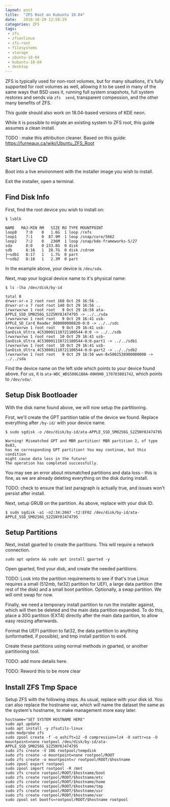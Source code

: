 ```yaml
---
layout: post
title:  "ZFS Root on Kubuntu 18.04"
date:   2018-10-29 12:58:29
categories: ZFS
tags: 
 - zfs
 - zfsonlinux
 - zfs-root
 - filesystems
 - storage
 - ubuntu-18-04
 - kubuntu-18-04
 - desktop
---
```



ZFS is typically used for non-root volumes, but for many situations, it's fully 
supported for root volumes as well, allowing it to be used in many of the same ways that 
BSD uses it, running full system snapshots, full system restores and sends via `zfs 
send`, transparent compession, and the other many benefits of ZFS.

This guide should also work on 18.04-based versions of KDE neon.

While it is possible to migrate an existing system to ZFS root, this guide assumes a 
clean install.

TODO : make this attribution cleaner.
Based on this guide: https://furneaux.ca/wiki/Ubuntu_ZFS_Root

## Start Live CD

Boot into a live environment with the installer image you wish to install.

Exit the installer, open a terminal.


## Find Disk Info
First, find the root device you wish to install on:

```
$ lsblk

NAME   MAJ:MIN RM   SIZE RO TYPE MOUNTPOINT
loop0    7:0    0   1.6G  1 loop /rofs
loop1    7:1    0  87.9M  1 loop /snap/core/5662
loop2    7:2    0   236M  1 loop /snap/kde-frameworks-5/27
sda      8:0    0 233.8G  0 disk 
sdb      8:16   1  28.7G  0 disk /cdrom
├─sdb1   8:17   1   1.7G  0 part 
└─sdb2   8:18   1   2.3M  0 part
```

In the example above, your device is `/dev/sda`.

Next, map your logical device name to it's physical name:

```
$ ls -lha /dev/disk/by-id

total 0
drwxr-xr-x 2 root root 160 Oct 29 16:56 .
drwxr-xr-x 7 root root 140 Oct 29 16:56 ..
lrwxrwxrwx 1 root root   9 Oct 29 16:56 ata-APPLE_SSD_SM0256G_S2Z5NY0J474795 -> ../../sda
lrwxrwxrwx 1 root root   9 Oct 29 16:41 usb-APPLE_SD_Card_Reader_000000000820-0:0 -> ../../sdc
lrwxrwxrwx 1 root root   9 Oct 29 16:41 usb-SanDisk_Ultra_4C530001110721100544-0:0 -> ../../sdb
lrwxrwxrwx 1 root root  10 Oct 29 16:41 usb-SanDisk_Ultra_4C530001110721100544-0:0-part1 -> ../../sdb1
lrwxrwxrwx 1 root root  10 Oct 29 16:41 usb-SanDisk_Ultra_4C530001110721100544-0:0-part2 -> ../../sdb2
lrwxrwxrwx 1 root root   9 Oct 29 16:56 wwn-0x5002538900000000 -> ../../sda
```

Find the device name on the left side which points to your device found above. For us, it is
`ata-WDC_WDS500G1B0A-00H9H0_170703801742`, which points to `/dev/sda/`.


## Setup Disk Bootloader

With the disk name found above, we will now setup the partitioning.

First, we'll create the GPT partition table of the device we found. Replace everything 
after `/by-id/` with your device name.


```
$ sudo sgdisk -o /dev/disk/by-id/ata-APPLE_SSD_SM0256G_S2Z5NY0J474795

Warning! Mismatched GPT and MBR partition! MBR partition 2, of type 0x83,
has no corresponding GPT partition! You may continue, but this condition
might cause data loss in the future!
The operation has completed successfully.
```

You may see an error about mismatched partitions and data loss - this is 
fine, as we are already deleting everything on the disk during install.

  TODO: check to ensure that last paragraph is actually true, and issues
        won't persist after install.


Next, setup GRUB on the partition. As above, replace with your disk ID.

```
$ sudo sgdisk -a1 -n2:34:2047 -t2:EF02 /dev/disk/by-id/ata-APPLE_SSD_SM0256G_S2Z5NY0J474795
```


## Setup Partitions
Next, install gparted to create the partitions. This will require a network connection.

```
sudo apt update && sudo apt install gparted -y
```

Open gparted, find your disk, and create the needed partitions.


TODO: Look into the partition requirements to see if that's true
Linux requires a small (512mb, fat32) partition for UEFI, a large data partition 
(the rest of the disk) and a small boot partition. Optionally, a swap partition. 
We will omit swap for now.

Finally, we need a temporary install partition to run the installer against, which will 
then be deleted and the main data partition expanded. To do this, place a 30G partition 
(EXT4) directly after the main data parition, to allow easy resizing afterwards.

Format the UEFI partition to fat32, the data partition to anything (unformatted, 
if possible), and tmp install partition to ext4.

Create these partitions using normal methods in gparted, or another partitioning tool.

TODO: add more details here.

TODO: Reword this to be more clear

## Install ZFS Tmp Space

Setup ZFS with the following steps. As usual, replace with your disk id. You can also 
replace the hostname var, which will name the dataset the same as the system's hostname,
to make management more easy later.

```
hostname="SET SYSTEM HOSTNAME HERE"
sudo apt update
sudo apt install -y zfsutils-linux
sudo modprobe zfs
sudo zpool create -f -o ashift=12 -O compression=lz4 -O xattr=sa -O mountpoint=none rootpool /dev/disk/by-id/ata-APPLE_SSD_SM0256G_S2Z5NY0J474795
sudo zfs create -V 10G rootpool/tempdisk
sudo zfs create -o mountpoint=none rootpool/ROOT
sudo zfs create -o mountpoint=/ rootpool/ROOT/$hostname
sudo zpool export rootpool
sudo zpool import rootpool -R /mnt
sudo zfs create rootpool/ROOT/$hostname/boot
sudo zfs create rootpool/ROOT/$hostname/etc
sudo zfs create rootpool/ROOT/$hostname/home
sudo zfs create rootpool/ROOT/$hostname/tmp
sudo zfs create rootpool/ROOT/$hostname/usr
sudo zfs create rootpool/ROOT/$hostname/var
sudo zpool set bootfs=rootpool/ROOT/$hostname rootpool
```
